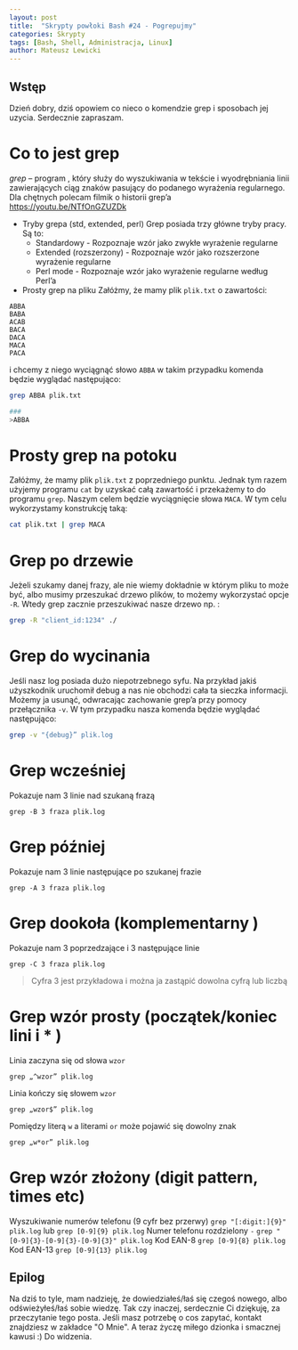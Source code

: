 ```yaml
---
layout: post
title:  "Skrypty powłoki Bash #24 - Pogrepujmy"
categories: Skrypty
tags: [Bash, Shell, Administracja, Linux]
author: Mateusz Lewicki
---
```

## Wstęp 
Dzień dobry, dziś opowiem co nieco o komendzie grep i sposobach jej uzycia.
Serdecznie zapraszam.

# Co to jest grep 
*grep* –  program , który służy do wyszukiwania w tekście i wyodrębniania linii zawierających ciąg znaków pasujący do podanego  wyrażenia regularnego. Dla chętnych polecam filmik o historii grep’a https://youtu.be/NTfOnGZUZDk
* Tryby grepa (std, extended, perl)
Grep posiada trzy główne tryby pracy. Są to:
	* Standardowy - Rozpoznaje wzór jako zwykłe wyrażenie regularne
	* Extended (rozszerzony) - Rozpoznaje wzór jako rozszerzone wyrażenie regularne
	* Perl mode - Rozpoznaje wzór jako wyrażenie regularne według Perl’a
* Prosty grep na pliku
Załóżmy, że mamy plik `plik.txt` o zawartości:
```text
ABBA
BABA
ACAB
BACA
DACA
MACA
PACA
```
i chcemy z niego wyciągnąć słowo `ABBA` w takim przypadku komenda będzie wyglądać następująco: 
```bash
grep ABBA plik.txt

###
>ABBA
```
# Prosty grep na potoku
Załóżmy, że mamy plik `plik.txt`  z poprzedniego punktu. Jednak tym razem użyjemy programu `cat` by uzyskać całą zawartość i przekażemy to do programu `grep`. Naszym celem będzie wyciągnięcie słowa `MACA`. W tym celu wykorzystamy konstrukcję taką:
```bash
cat plik.txt | grep MACA
```
# Grep po drzewie
Jeżeli szukamy danej frazy, ale nie wiemy dokładnie w którym pliku to może być, albo musimy przeszukać drzewo plików, to możemy wykorzystać opcje `-R`.
Wtedy grep zacznie przeszukiwać nasze drzewo np. :

```bash
grep -R "client_id:1234" ./
```
# Grep do wycinania

Jeśli nasz log posiada dużo niepotrzebnego syfu. Na przykład jakiś użyszkodnik uruchomił debug a nas nie obchodzi cała ta sieczka informacji. Możemy ja usunąć,  odwracając zachowanie grep’a przy pomocy przełącznika `-v`. W tym przypadku nasza komenda będzie wyglądać następująco:
```bash
grep -v "{debug}” plik.log
```

# Grep wcześniej 

Pokazuje nam 3 linie nad szukaną frazą

`grep -B 3 fraza plik.log`

# Grep później 

Pokazuje nam 3 linie następujące po szukanej frazie 

`grep -A 3 fraza plik.log`

# Grep dookoła (komplementarny )

Pokazuje nam 3 poprzedzające i 3 następujące linie

`grep -C 3 fraza plik.log`

> Cyfra 3 jest przykładowa i można ja zastąpić dowolna cyfrą lub liczbą

# Grep wzór prosty (początek/koniec lini i * )
Linia zaczyna się od słowa `wzor`

`grep „^wzor” plik.log`

Linia kończy się słowem `wzor`

`grep „wzor$” plik.log`

Pomiędzy literą `w` a literami `or` może pojawić się dowolny znak

`grep „w*or” plik.log`

# Grep wzór złożony (digit pattern, times etc)
Wyszukiwanie numerów telefonu (9 cyfr bez przerwy)
`grep "[:digit:]{9}" plik.log` lub `grep [0-9]{9} plik.log`
Numer telefonu rozdzielony `-`
`grep "[0-9]{3}-[0-9]{3}-[0-9]{3}" plik.log`
Kod EAN-8
 `grep [0-9]{8} plik.log`
Kod EAN-13
 `grep [0-9]{13} plik.log`

## Epilog
Na dziś to tyle, mam nadzieję, że dowiedziałeś/łaś się czegoś nowego, albo odświeżyłeś/łaś sobie wiedzę.
Tak czy inaczej, serdecznie Ci dziękuję, za przeczytanie tego posta.
Jeśli masz potrzebę o cos zapytać, kontakt znajdziesz w zakładce "O Mnie".
A teraz życzę miłego dzionka i smacznej kawusi :)
Do widzenia.